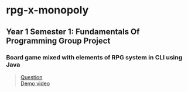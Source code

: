 # rpg-x-monopoly
## Year 1 Semester 1: Fundamentals Of Programming Group Project
### Board game mixed with elements of RPG system in CLI using Java  
> [Question](https://drive.google.com/file/d/1EPaUP4Y_0b-9JxLuQbljIWyGiB4IT-3l/view?usp=sharing)  
> [Demo video](https://drive.google.com/file/d/10DM0_pLKTPRTwai5FetxDmxMvRkIcK8O/view?usp=sharing)  
